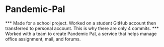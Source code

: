 # Pandemic-Pal
*** Made for a school project. Worked on a student GitHub account then transferred to personal account. This is why there are only 4 commits. *** Worked with a team to create Pandemic Pal, a service that helps manage office assignment, mail, and forums.
